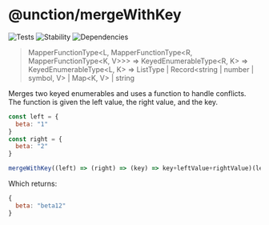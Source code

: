 # @unction/mergeWithKey

![Tests][BADGE_TRAVIS]
![Stability][BADGE_STABILITY]
![Dependencies][BADGE_DEPENDENCY]

> MapperFunctionType<L, MapperFunctionType<R, MapperFunctionType<K, V>>> =>
>   KeyedEnumerableType<R, K> =>
>     KeyedEnumerableType<L, K> =>
>       ListType<V> | Record<string | number | symbol, V> | Map<K, V> | string

Merges two keyed enumerables and uses a function to handle conflicts. The function is given the left value, the right value, and the key.

``` javascript
const left = {
  beta: "1"
}
const right = {
  beta: "2"
}

mergeWithKey((left) => (right) => (key) => key+leftValue+rightValue)(left)(right)
```

Which returns:

``` javascript
{
  beta: "beta12"
}
```

[BADGE_TRAVIS]: https://img.shields.io/travis/unctionjs/mergeWithKey.svg?maxAge=2592000&style=flat-square
[BADGE_STABILITY]: https://img.shields.io/badge/stability-strong-green.svg?maxAge=2592000&style=flat-square
[BADGE_DEPENDENCY]: https://img.shields.io/david/unctionjs/mergeWithKey.svg?maxAge=2592000&style=flat-square
